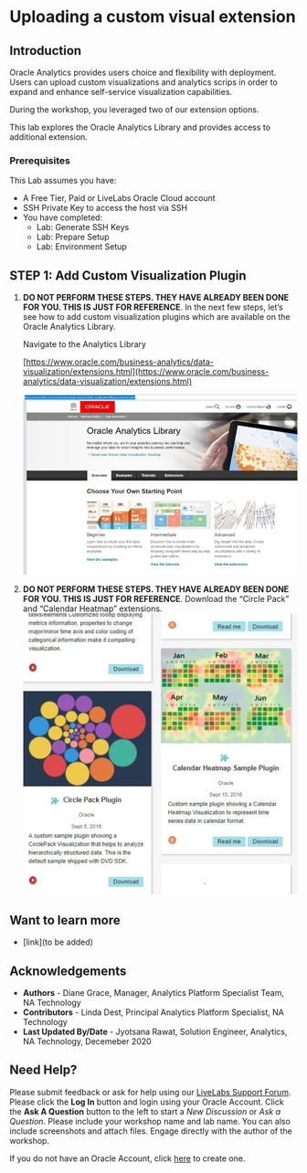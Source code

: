 # Uploading a custom visual extension

## Introduction

Oracle Analytics provides users choice and flexibility with deployment.  Users can upload custom visualizations and analytics scrips in order to expand and enhance self-service visualization capabilities.  

During the workshop, you leveraged two of our extension options.  

This lab explores the Oracle Analytics Library and provides access to additional extension. 

### Prerequisites

This Lab assumes you have:
- A Free Tier, Paid or LiveLabs Oracle Cloud account
- SSH Private Key to access the host via SSH
- You have completed:
    - Lab: Generate SSH Keys
    - Lab: Prepare Setup
    - Lab: Environment Setup

## **STEP 1:** Add Custom Visualization Plugin
1. **DO NOT PERFORM THESE STEPS. THEY HAVE ALREADY BEEN DONE FOR YOU. THIS IS JUST FOR REFERENCE**.
   In the next few steps, let’s see how to add custom visualization plugins which are available on the Oracle Analytics Library.

   Navigate to the Analytics Library

   [https://www.oracle.com/business-analytics/data-visualization/extensions.html](https://www.oracle.com/business-analytics/data-visualization/extensions.html)

   ![](./images/uscve1.png " ")

2. **DO NOT PERFORM THESE STEPS. THEY HAVE ALREADY BEEN DONE FOR YOU. THIS IS JUST FOR REFERENCE**.
    Download the “Circle Pack” and “Calendar Heatmap” extensions.
    ![](./images/uscve2.png " ")

 

## Want to learn more
- [link](to be added)

## Acknowledgements
* **Authors** - Diane Grace, Manager, Analytics Platform Specialist Team, NA Technology
* **Contributors** - Linda Dest, Principal Analytics Platform Specialist, NA Technology 
* **Last Updated By/Date** - Jyotsana Rawat, Solution Engineer, Analytics, NA Technology, Decemeber 2020

## Need Help?
Please submit feedback or ask for help using our [LiveLabs Support Forum](https://community.oracle.com/tech/developers/categories/livelabsdiscussions). Please click the **Log In** button and login using your Oracle Account. Click the **Ask A Question** button to the left to start a *New Discussion* or *Ask a Question*.  Please include your workshop name and lab name.  You can also include screenshots and attach files.  Engage directly with the author of the workshop.

If you do not have an Oracle Account, click [here](https://profile.oracle.com/myprofile/account/create-account.jspx) to create one.

